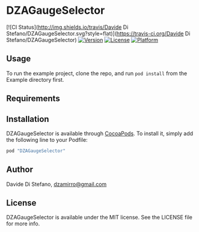 # DZAGaugeSelector

[![CI Status](http://img.shields.io/travis/Davide Di Stefano/DZAGaugeSelector.svg?style=flat)](https://travis-ci.org/Davide Di Stefano/DZAGaugeSelector)
[![Version](https://img.shields.io/cocoapods/v/DZAGaugeSelector.svg?style=flat)](http://cocoapods.org/pods/DZAGaugeSelector)
[![License](https://img.shields.io/cocoapods/l/DZAGaugeSelector.svg?style=flat)](http://cocoapods.org/pods/DZAGaugeSelector)
[![Platform](https://img.shields.io/cocoapods/p/DZAGaugeSelector.svg?style=flat)](http://cocoapods.org/pods/DZAGaugeSelector)

## Usage

To run the example project, clone the repo, and run `pod install` from the Example directory first.

## Requirements

## Installation

DZAGaugeSelector is available through [CocoaPods](http://cocoapods.org). To install
it, simply add the following line to your Podfile:

```ruby
pod "DZAGaugeSelector"
```

## Author

Davide Di Stefano, dzamirro@gmail.com

## License

DZAGaugeSelector is available under the MIT license. See the LICENSE file for more info.
